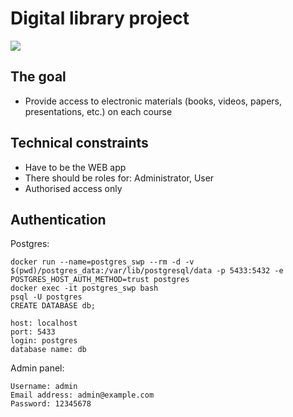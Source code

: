 # Digital library project
![](https://www.meme-arsenal.com/memes/580d12ebd24e434175efd82087f1a1b3.jpg)


##  The goal
- Provide access to electronic materials (books, videos, papers, presentations, etc.) on each course

##  Technical constraints
- Have to be the WEB app
- There should be roles for: Administrator, User
- Authorised access only

## Authentication

 Postgres:
```angular2
docker run --name=postgres_swp --rm -d -v $(pwd)/postgres_data:/var/lib/postgresql/data -p 5433:5432 -e POSTGRES_HOST_AUTH_METHOD=trust postgres
docker exec -it postgres_swp bash
psql -U postgres
CREATE DATABASE db;

host: localhost
port: 5433
login: postgres
database name: db
```

Admin panel:
```angular2
Username: admin
Email address: admin@example.com
Password: 12345678
```